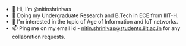 - 👋 Hi, I’m @nitinshrinivas
- 🏫 Doing my Undergraduate Research and B.Tech in ECE from IIIT-H.
- 👀 I’m interested in the topic of Age of Information and IoT networks.
- 📫 Ping me on my email id - nitin.shrinivas@students.iiit.ac.in for any collabration requests.

<!---
nitinshrinivas/nitinshrinivas is a ✨ special ✨ repository because its `README.md` (this file) appears on your GitHub profile.
You can click the Preview link to take a look at your changes.
--->
